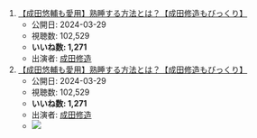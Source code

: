 1.  [【成田悠輔も愛用】熟睡する方法とは？【成田修造もびっくり】](/rehacq_fan/ids/https://www.youtube.com/watch?v=Mrb3KYf8kwY "wikilink")
    -   公開日: 2024-03-29
    -   視聴数: 102,529
    -   **いいね数: 1,271**
    -   出演者: [成田修造](/rehacq_fan/people/成田修造 "wikilink")
1.  [【成田悠輔も愛用】熟睡する方法とは？【成田修造もびっくり】](https://www.youtube.com/watch?v=Mrb3KYf8kwY)
    -   公開日: 2024-03-29
    -   視聴数: 102,529
    -   **いいね数: 1,271**
    -   出演者: [成田修造](/rehacq_fan/people/成田修造 "wikilink")
    - [![](https://img.youtube.com/vi/Mrb3KYf8kwY/hqdefault.jpg)](https://www.youtube.com/watch?v=Mrb3KYf8kwY)
